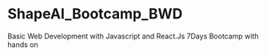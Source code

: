 # ShapeAI_Bootcamp_BWD
Basic Web Development with Javascript and React.Js 7Days Bootcamp with hands on
